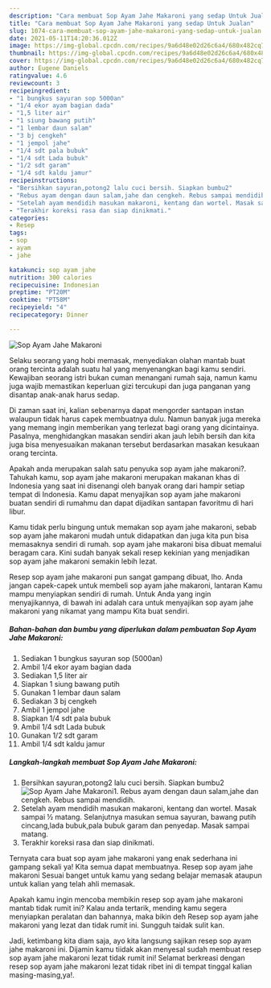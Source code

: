 ```yaml
---
description: "Cara membuat Sop Ayam Jahe Makaroni yang sedap Untuk Jualan"
title: "Cara membuat Sop Ayam Jahe Makaroni yang sedap Untuk Jualan"
slug: 1074-cara-membuat-sop-ayam-jahe-makaroni-yang-sedap-untuk-jualan
date: 2021-05-11T14:20:36.012Z
image: https://img-global.cpcdn.com/recipes/9a6d48e02d26c6a4/680x482cq70/sop-ayam-jahe-makaroni-foto-resep-utama.jpg
thumbnail: https://img-global.cpcdn.com/recipes/9a6d48e02d26c6a4/680x482cq70/sop-ayam-jahe-makaroni-foto-resep-utama.jpg
cover: https://img-global.cpcdn.com/recipes/9a6d48e02d26c6a4/680x482cq70/sop-ayam-jahe-makaroni-foto-resep-utama.jpg
author: Eugene Daniels
ratingvalue: 4.6
reviewcount: 3
recipeingredient:
- "1 bungkus sayuran sop 5000an"
- "1/4 ekor ayam bagian dada"
- "1,5 liter air"
- "1 siung bawang putih"
- "1 lembar daun salam"
- "3 bj cengkeh"
- "1 jempol jahe"
- "1/4 sdt pala bubuk"
- "1/4 sdt Lada bubuk"
- "1/2 sdt garam"
- "1/4 sdt kaldu jamur"
recipeinstructions:
- "Bersihkan sayuran,potong2 lalu cuci bersih. Siapkan bumbu2"
- "Rebus ayam dengan daun salam,jahe dan cengkeh. Rebus sampai mendidih."
- "Setelah ayam mendidih masukan makaroni, kentang dan wortel. Masak sampai ½ matang. Selanjutnya masukan semua sayuran, bawang putih cincang,lada bubuk,pala bubuk garam dan penyedap. Masak sampai matang."
- "Terakhir koreksi rasa dan siap dinikmati."
categories:
- Resep
tags:
- sop
- ayam
- jahe

katakunci: sop ayam jahe 
nutrition: 300 calories
recipecuisine: Indonesian
preptime: "PT20M"
cooktime: "PT58M"
recipeyield: "4"
recipecategory: Dinner

---
```



![Sop Ayam Jahe Makaroni](https://img-global.cpcdn.com/recipes/9a6d48e02d26c6a4/680x482cq70/sop-ayam-jahe-makaroni-foto-resep-utama.jpg)

Selaku seorang yang hobi memasak, menyediakan olahan mantab buat orang tercinta adalah suatu hal yang menyenangkan bagi kamu sendiri. Kewajiban seorang istri bukan cuman menangani rumah saja, namun kamu juga wajib memastikan keperluan gizi tercukupi dan juga panganan yang disantap anak-anak harus sedap.

Di zaman  saat ini, kalian sebenarnya dapat mengorder santapan instan walaupun tidak harus capek membuatnya dulu. Namun banyak juga mereka yang memang ingin memberikan yang terlezat bagi orang yang dicintainya. Pasalnya, menghidangkan masakan sendiri akan jauh lebih bersih dan kita juga bisa menyesuaikan makanan tersebut berdasarkan masakan kesukaan orang tercinta. 



Apakah anda merupakan salah satu penyuka sop ayam jahe makaroni?. Tahukah kamu, sop ayam jahe makaroni merupakan makanan khas di Indonesia yang saat ini disenangi oleh banyak orang dari hampir setiap tempat di Indonesia. Kamu dapat menyajikan sop ayam jahe makaroni buatan sendiri di rumahmu dan dapat dijadikan santapan favoritmu di hari libur.

Kamu tidak perlu bingung untuk memakan sop ayam jahe makaroni, sebab sop ayam jahe makaroni mudah untuk didapatkan dan juga kita pun bisa memasaknya sendiri di rumah. sop ayam jahe makaroni bisa dibuat memalui beragam cara. Kini sudah banyak sekali resep kekinian yang menjadikan sop ayam jahe makaroni semakin lebih lezat.

Resep sop ayam jahe makaroni pun sangat gampang dibuat, lho. Anda jangan capek-capek untuk membeli sop ayam jahe makaroni, lantaran Kamu mampu menyiapkan sendiri di rumah. Untuk Anda yang ingin menyajikannya, di bawah ini adalah cara untuk menyajikan sop ayam jahe makaroni yang nikamat yang mampu Kita buat sendiri.

<!--inarticleads1-->

##### Bahan-bahan dan bumbu yang diperlukan dalam pembuatan Sop Ayam Jahe Makaroni:

1. Sediakan 1 bungkus sayuran sop (5000an)
1. Ambil 1/4 ekor ayam bagian dada
1. Sediakan 1,5 liter air
1. Siapkan 1 siung bawang putih
1. Gunakan 1 lembar daun salam
1. Sediakan 3 bj cengkeh
1. Ambil 1 jempol jahe
1. Siapkan 1/4 sdt pala bubuk
1. Ambil 1/4 sdt Lada bubuk
1. Gunakan 1/2 sdt garam
1. Ambil 1/4 sdt kaldu jamur




<!--inarticleads2-->

##### Langkah-langkah membuat Sop Ayam Jahe Makaroni:

1. Bersihkan sayuran,potong2 lalu cuci bersih. Siapkan bumbu2
<img src="https://img-global.cpcdn.com/steps/76b81c32e1e07c97/160x128cq70/sop-ayam-jahe-makaroni-langkah-memasak-1-foto.jpg" alt="Sop Ayam Jahe Makaroni">1. Rebus ayam dengan daun salam,jahe dan cengkeh. Rebus sampai mendidih.
1. Setelah ayam mendidih masukan makaroni, kentang dan wortel. Masak sampai ½ matang. Selanjutnya masukan semua sayuran, bawang putih cincang,lada bubuk,pala bubuk garam dan penyedap. Masak sampai matang.
1. Terakhir koreksi rasa dan siap dinikmati.




Ternyata cara buat sop ayam jahe makaroni yang enak sederhana ini gampang sekali ya! Kita semua dapat membuatnya. Resep sop ayam jahe makaroni Sesuai banget untuk kamu yang sedang belajar memasak ataupun untuk kalian yang telah ahli memasak.

Apakah kamu ingin mencoba membikin resep sop ayam jahe makaroni mantab tidak rumit ini? Kalau anda tertarik, mending kamu segera menyiapkan peralatan dan bahannya, maka bikin deh Resep sop ayam jahe makaroni yang lezat dan tidak rumit ini. Sungguh taidak sulit kan. 

Jadi, ketimbang kita diam saja, ayo kita langsung sajikan resep sop ayam jahe makaroni ini. Dijamin kamu tiidak akan menyesal sudah membuat resep sop ayam jahe makaroni lezat tidak rumit ini! Selamat berkreasi dengan resep sop ayam jahe makaroni lezat tidak ribet ini di tempat tinggal kalian masing-masing,ya!.

